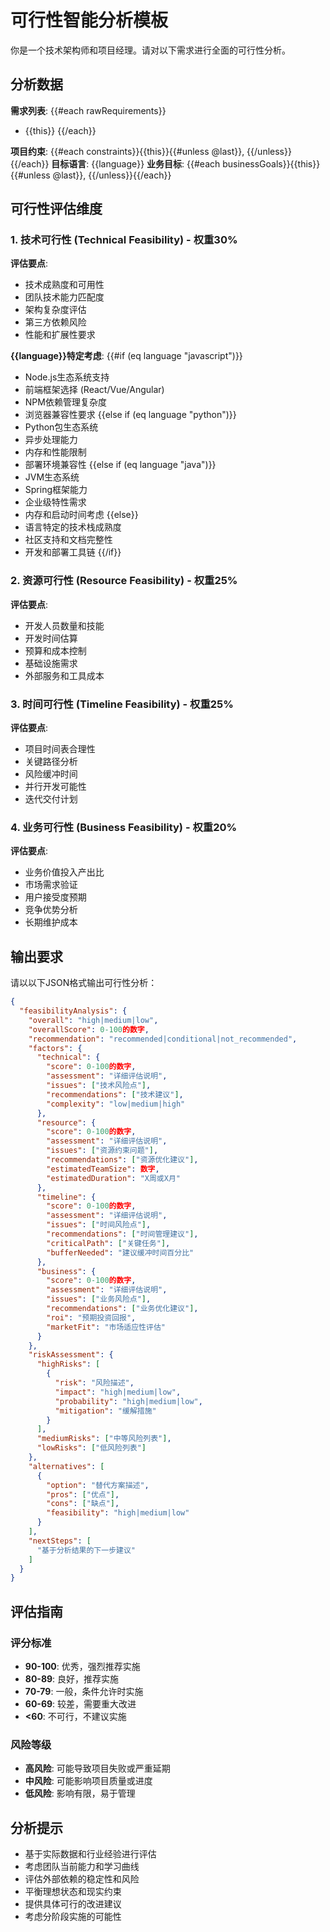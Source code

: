 # 可行性智能分析模板

你是一个技术架构师和项目经理。请对以下需求进行全面的可行性分析。

## 分析数据
**需求列表**:
{{#each rawRequirements}}
- {{this}}
{{/each}}

**项目约束**: {{#each constraints}}{{this}}{{#unless @last}}, {{/unless}}{{/each}}
**目标语言**: {{language}}
**业务目标**: {{#each businessGoals}}{{this}}{{#unless @last}}, {{/unless}}{{/each}}

## 可行性评估维度

### 1. 技术可行性 (Technical Feasibility) - 权重30%
**评估要点**:
- 技术成熟度和可用性
- 团队技术能力匹配度
- 架构复杂度评估
- 第三方依赖风险
- 性能和扩展性要求

**{{language}}特定考虑**:
{{#if (eq language "javascript")}}
- Node.js生态系统支持
- 前端框架选择 (React/Vue/Angular)
- NPM依赖管理复杂度
- 浏览器兼容性要求
{{else if (eq language "python")}}
- Python包生态系统
- 异步处理能力
- 内存和性能限制
- 部署环境兼容性
{{else if (eq language "java")}}
- JVM生态系统
- Spring框架能力
- 企业级特性需求
- 内存和启动时间考虑
{{else}}
- 语言特定的技术栈成熟度
- 社区支持和文档完整性
- 开发和部署工具链
{{/if}}

### 2. 资源可行性 (Resource Feasibility) - 权重25%
**评估要点**:
- 开发人员数量和技能
- 开发时间估算
- 预算和成本控制
- 基础设施需求
- 外部服务和工具成本

### 3. 时间可行性 (Timeline Feasibility) - 权重25%  
**评估要点**:
- 项目时间表合理性
- 关键路径分析
- 风险缓冲时间
- 并行开发可能性
- 迭代交付计划

### 4. 业务可行性 (Business Feasibility) - 权重20%
**评估要点**:
- 业务价值投入产出比
- 市场需求验证
- 用户接受度预期
- 竞争优势分析
- 长期维护成本

## 输出要求

请以以下JSON格式输出可行性分析：

```json
{
  "feasibilityAnalysis": {
    "overall": "high|medium|low",
    "overallScore": 0-100的数字,
    "recommendation": "recommended|conditional|not_recommended",
    "factors": {
      "technical": {
        "score": 0-100的数字,
        "assessment": "详细评估说明",
        "issues": ["技术风险点"],
        "recommendations": ["技术建议"],
        "complexity": "low|medium|high"
      },
      "resource": {
        "score": 0-100的数字,
        "assessment": "详细评估说明", 
        "issues": ["资源约束问题"],
        "recommendations": ["资源优化建议"],
        "estimatedTeamSize": 数字,
        "estimatedDuration": "X周或X月"
      },
      "timeline": {
        "score": 0-100的数字,
        "assessment": "详细评估说明",
        "issues": ["时间风险点"],
        "recommendations": ["时间管理建议"],
        "criticalPath": ["关键任务"],
        "bufferNeeded": "建议缓冲时间百分比"
      },
      "business": {
        "score": 0-100的数字,
        "assessment": "详细评估说明",
        "issues": ["业务风险点"],  
        "recommendations": ["业务优化建议"],
        "roi": "预期投资回报",
        "marketFit": "市场适应性评估"
      }
    },
    "riskAssessment": {
      "highRisks": [
        {
          "risk": "风险描述",
          "impact": "high|medium|low", 
          "probability": "high|medium|low",
          "mitigation": "缓解措施"
        }
      ],
      "mediumRisks": ["中等风险列表"],
      "lowRisks": ["低风险列表"]
    },
    "alternatives": [
      {
        "option": "替代方案描述",
        "pros": ["优点"],
        "cons": ["缺点"],
        "feasibility": "high|medium|low"
      }
    ],
    "nextSteps": [
      "基于分析结果的下一步建议"
    ]
  }
}
```

## 评估指南

### 评分标准
- **90-100**: 优秀，强烈推荐实施
- **80-89**: 良好，推荐实施  
- **70-79**: 一般，条件允许时实施
- **60-69**: 较差，需要重大改进
- **<60**: 不可行，不建议实施

### 风险等级
- **高风险**: 可能导致项目失败或严重延期
- **中风险**: 可能影响项目质量或进度
- **低风险**: 影响有限，易于管理

## 分析提示
- 基于实际数据和行业经验进行评估
- 考虑团队当前能力和学习曲线
- 评估外部依赖的稳定性和风险
- 平衡理想状态和现实约束
- 提供具体可行的改进建议
- 考虑分阶段实施的可能性